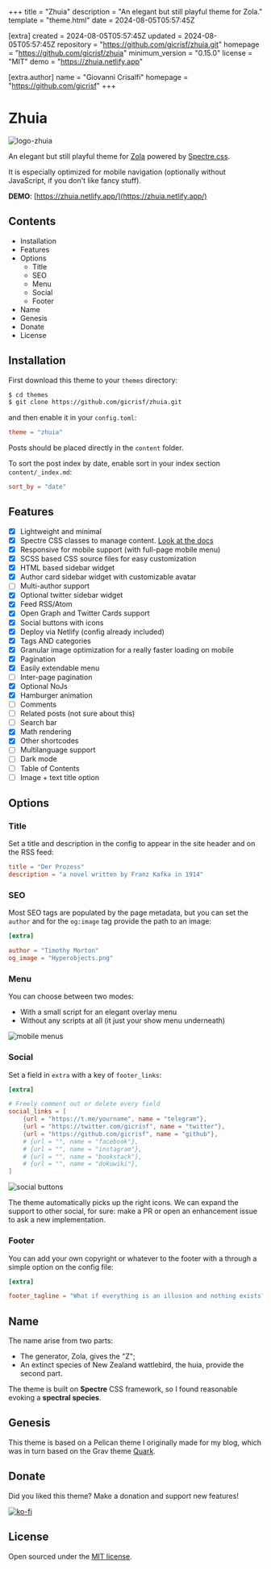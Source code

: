 
+++
title = "Zhuia"
description = "An elegant but still playful theme for Zola."
template = "theme.html"
date = 2024-08-05T05:57:45Z

[extra]
created = 2024-08-05T05:57:45Z
updated = 2024-08-05T05:57:45Z
repository = "https://github.com/gicrisf/zhuia.git"
homepage = "https://github.com/gicrisf/zhuia"
minimum_version = "0.15.0"
license = "MIT"
demo = "https://zhuia.netlify.app"

[extra.author]
name = "Giovanni Crisalfi"
homepage = "https://github.com/gicrisf"
+++        

# Zhuia

![logo-zhuia](static/logo.png)

An elegant but still playful theme for [Zola](https://getzola.org/) powered by [Spectre.css](https://picturepan2.github.io/spectre/).

It is especially optimized for mobile navigation (optionally without JavaScript, if you don't like fancy stuff).

**DEMO**: [https://zhuia.netlify.app/](https://zhuia.netlify.app/)

## Contents

- Installation
- Features
- Options
  - Title
  - SEO
  - Menu
  - Social
  - Footer
- Name
- Genesis
- Donate
- License

## Installation

First download this theme to your `themes` directory:

```bash
$ cd themes
$ git clone https://github.com/gicrisf/zhuia.git
```
and then enable it in your `config.toml`:

```toml
theme = "zhuia"
```

Posts should be placed directly in the `content` folder.

To sort the post index by date, enable sort in your index section `content/_index.md`:

```toml
sort_by = "date"
```

## Features
- [x] Lightweight and minimal
- [x] Spectre CSS classes to manage content. [Look at the docs](https://picturepan2.github.io/spectre/)
- [x] Responsive for mobile support (with full-page mobile menu)
- [x] SCSS based CSS source files for easy customization
- [x] HTML based sidebar widget
- [x] Author card sidebar widget with customizable avatar
- [ ] Multi-author support
- [x] Optional twitter sidebar widget
- [x] Feed RSS/Atom
- [x] Open Graph and Twitter Cards support
- [x] Social buttons with icons
- [x] Deploy via Netlify (config already included)
- [x] Tags AND categories
- [x] Granular image optimization for a really faster loading on mobile
- [x] Pagination
- [x] Easily extendable menu
- [ ] Inter-page pagination
- [x] Optional NoJs
- [x] Hamburger animation
- [ ] Comments
- [ ] Related posts (not sure about this)
- [ ] Search bar
- [x] Math rendering
- [x] Other shortcodes
- [ ] Multilanguage support
- [ ] Dark mode
- [ ] Table of Contents
- [ ] Image + text title option

## Options

### Title

Set a title and description in the config to appear in the site header and on the RSS feed:

```toml
title = "Der Prozess"
description = "a novel written by Franz Kafka in 1914"
```

### SEO

Most SEO tags are populated by the page metadata, but you can set the `author` and for the `og:image` tag provide the path to an image:

```toml
[extra]

author = "Timothy Morton"
og_image = "Hyperobjects.png"
```

### Menu
You can choose between two modes:
- With a small script for an elegant overlay menu
- Without any scripts at all (it just your show menu underneath)

![mobile menus](screenshot-mobile-menus.png)

### Social

Set a field in `extra` with a key of `footer_links`:

```toml
[extra]

# Freely comment out or delete every field
social_links = [
    {url = "https://t.me/yourname", name = "telegram"},
    {url = "https://twitter.com/gicrisf", name = "twitter"},
    {url = "https://github.com/gicrisf", name = "github"},
    # {url = "", name = "facebook"},
    # {url = "", name = "instagram"},
    # {url = "", name = "bookstack"},
    # {url = "", name = "dokuwiki"},
]
```

![social buttons](social-buttons.png)

The theme automatically picks up the right icons.
We can expand the support to other social, for sure: make a PR or open an enhancement issue to ask a new implementation.

### Footer

You can add your own copyright or whatever to the footer with a through a simple option on the config file:

```toml
[extra]

footer_tagline = "What if everything is an illusion and nothing exists? In that case, I definitely overpaid for my carpet."
```

## Name

The name arise from two parts:
- The generator, Zola, gives the "Z";
- An extinct species of New Zealand wattlebird, the huia, provide the second part.

The theme is built on **Spectre** CSS framework, so I found reasonable evoking a **spectral species**.

## Genesis

This theme is based on a Pelican theme I originally made for my blog, which was in turn based on the 
Grav theme [Quark](https://github.com/getgrav/grav-theme-quark).

## Donate
Did you liked this theme? Make a donation and support new features!

[![ko-fi](https://ko-fi.com/img/githubbutton_sm.svg)](https://ko-fi.com/V7V425BFU)

## License

Open sourced under the [MIT license](LICENSE.md).

        